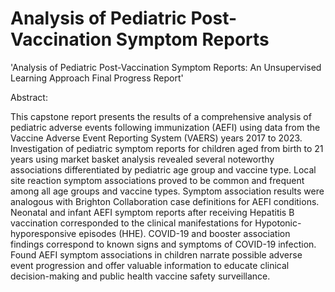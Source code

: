 # Analysis of Pediatric Post-Vaccination Symptom Reports

'Analysis of Pediatric Post-Vaccination Symptom Reports: An Unsupervised Learning Approach Final Progress Report'

Abstract: 

This capstone report presents the results of a comprehensive analysis of pediatric adverse events following immunization (AEFI) using data from the Vaccine Adverse Event Reporting System (VAERS) years 2017 to 2023. Investigation of pediatric symptom reports for children aged from birth to 21 years using market basket analysis revealed several noteworthy associations differentiated by pediatric age group and vaccine type. Local site reaction symptom associations proved to be common and frequent among all age groups and vaccine types. Symptom association results were analogous with Brighton Collaboration case definitions for AEFI conditions. Neonatal and infant AEFI symptom reports after receiving Hepatitis B vaccination corresponded to the clinical manifestations for Hypotonic-hyporesponsive episodes (HHE). COVID-19 and booster association findings correspond to known signs and symptoms of COVID-19 infection. Found AEFI symptom associations in children narrate possible adverse event progression and offer valuable information to educate clinical decision-making and public health vaccine safety surveillance.
